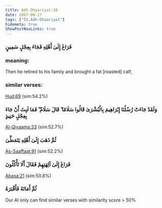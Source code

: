 ```yaml
---
title: Adh-Dhaariyat:26
date: 2007-06-17
tags: ["51.Adh-Dhaariyat"]
hidemeta: true 
ShowPostNavLinks: true 
---
```

### فَرَاغَ إِلَىٰ أَهْلِهِ فَجَاءَ بِعِجْلٍ سَمِينٍ
### meaning: 
Then he retired to his family and brought a fat [roasted] calf,
### similar verses: 

[Hud:69](/11/69) (sim:54.2%)

### وَلَقَدْ جَاءَتْ رُسُلُنَا إِبْرَاهِيمَ بِالْبُشْرَىٰ قَالُوا سَلَامًا ۖ قَالَ سَلَامٌ ۖ فَمَا لَبِثَ أَنْ جَاءَ بِعِجْلٍ حَنِيذٍ

[Al-Qiyaama:33](/75/33) (sim:52.7%)

### ثُمَّ ذَهَبَ إِلَىٰ أَهْلِهِ يَتَمَطَّىٰ

[As-Saaffaat:91](/37/91) (sim:52.2%)

### فَرَاغَ إِلَىٰ آلِهَتِهِمْ فَقَالَ أَلَا تَأْكُلُونَ

[Abasa:21](/80/21) (sim:50.8%)

### ثُمَّ أَمَاتَهُ فَأَقْبَرَهُ

Our AI only can find similar verses with similarity score > 50% 
